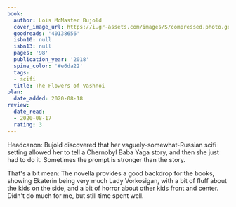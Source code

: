 ```yaml
---
book:
  author: Lois McMaster Bujold
  cover_image_url: https://i.gr-assets.com/images/S/compressed.photo.goodreads.com/books/1526575795l/40138656._SY475_.jpg
  goodreads: '40138656'
  isbn10: null
  isbn13: null
  pages: '98'
  publication_year: '2018'
  spine_color: '#e6da22'
  tags:
  - scifi
  title: The Flowers of Vashnoi
plan:
  date_added: 2020-08-18
review:
  date_read:
  - 2020-08-17
  rating: 3
---
```


Headcanon: Bujold discovered that her vaguely-somewhat-Russian scifi setting allowed her to tell a Chernobyl Baba Yaga
story, and then she just had to do it. Sometimes the prompt is stronger than the story.

That's a bit mean: The novella provides a good backdrop for the books, showing Ekaterin being very much Lady Vorkosigan,
with a bit of fluff about the kids on the side, and a bit of horror about other kids front and center. Didn't do much
for me, but still time spent well.
